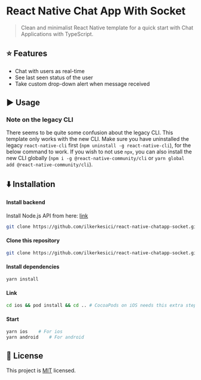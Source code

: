 # React Native Chat App With Socket

> Clean and minimalist React Native template for a quick start with Chat Applications with TypeScript.

## :star: Features

- Chat with users as real-time
- See last seen status of the user
- Take custom drop-down alert when message received

## :arrow_forward: Usage

### Note on the legacy CLI
There seems to be quite some confusion about the legacy CLI. This template only works with the new CLI. Make sure you have uninstalled the legacy `react-native-cli` first (`npm uninstall -g react-native-cli`), for the below command to work. If you wish to not use `npx`, you can also install the new CLI globally (`npm i -g @react-native-community/cli` or `yarn global add @react-native-community/cli`).

## :arrow_down: Installation

#### Install backend
Install Node.js API from here: <a href="http://google.com">link</a>

```sh
git clone https://github.com/ilkerkesici/react-native-chatapp-socket.git  #Changing
```
#### Clone this repository

```sh
git clone https://github.com/ilkerkesici/react-native-chatapp-socket.git
```

#### Install dependencies

```sh
yarn install
```

#### Link

```sh
cd ios && pod install && cd .. # CocoaPods on iOS needs this extra step
```


#### Start

```sh
yarn ios    # For ios
yarn android    # For android
```


## :bookmark: License

This project is [MIT](LICENSE) licensed.